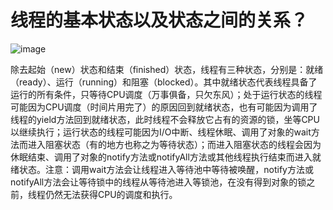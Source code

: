 # 线程的基本状态以及状态之间的关系？ 

![image](https://github.com/woojean/woojean.github.io/blob/master/images/java_18.png)

除去起始（new）状态和结束（finished）状态，线程有三种状态，分别是：就绪（ready）、运行（running）和阻塞（blocked）。其中就绪状态代表线程具备了运行的所有条件，只等待CPU调度（万事俱备，只欠东风）；处于运行状态的线程可能因为CPU调度（时间片用完了）的原因回到就绪状态，也有可能因为调用了线程的yield方法回到就绪状态，此时线程不会释放它占有的资源的锁，坐等CPU以继续执行；运行状态的线程可能因为I/O中断、线程休眠、调用了对象的wait方法而进入阻塞状态（有的地方也称之为等待状态）；而进入阻塞状态的线程会因为休眠结束、调用了对象的notify方法或notifyAll方法或其他线程执行结束而进入就绪状态。注意：调用wait方法会让线程进入等待池中等待被唤醒，notify方法或notifyAll方法会让等待锁中的线程从等待池进入等锁池，在没有得到对象的锁之前，线程仍然无法获得CPU的调度和执行。
